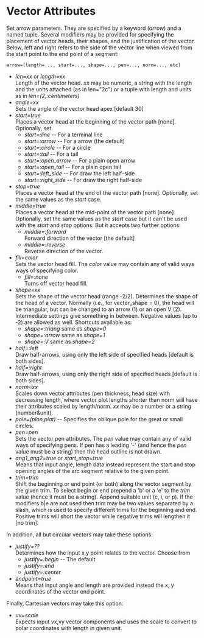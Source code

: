 # Vector Attributes

Set arrow parameters. They are specified by a keyword (*arrow*) and a named tuple.
Several modifiers may be provided for specifying the placement of vector heads, their shapes, and the
justification of the vector. Below, left and right refers to the side of the vector line when viewed from
the start point to the end point of a segment:

    arrow=(length=..., start=..., shape=..., pen=..., norm=..., etc)

- *len=xx* or *length=xx*\
   Length of the vector head. *xx* may be numeric, a string with the length and the
   units attached (as in len="2c") or a tuple with length and units as in *len=(2,:centimeters)*
- *angle=xx*\
   Sets the angle of the vector head apex [default 30]
- *start=true*\
   Places a vector head at the beginning of the vector path [none]. Optionally, set
  - *start=:line* -- For a terminal line
  - *start=:arrow* -- For a arrow (the default)
  - *start=:circle* -- For a circle
  - *start=:tail* -- For a tail
  - *start=:open_arrow* -- For a plain open arrow
  - *start=:open_tail* -- For a plain open tail
  - *start=:left_side* -- For draw the left half-side
  - *start=:right_side* -- For draw the right half-side
- *stop=true*\
   Places a vector head at the end of the vector path [none]. Optionally, set the same values
   as the *start* case.
- *middle=true*\
   Places a vector head at the mid-point of the vector path [none]. Optionally, set the same
   values as the *start* case but it can't be used with the *start* and *stop* options. But it accepts two
   further options:
   - *middle=:forward*\
      Forward direction of the vector [the default]
   - *middle=:reverse*\
      Reverse direction of the vector.
- *fill=color*\
   Sets the vector head fill. The *color* value may contain any of valid ways ways of
   specifying color.
   - *fill=:none*\
      Turns off vector head fill.
- *shape=xx*\
   Sets the shape of the vector head (range -2/2). Determines the shape of the head of a vector.
   Normally (i.e., for vector_shape = 0), the head will be triangular, but can be changed to an arrow (1) or
   an open V (2). Intermediate settings give something in between. Negative values (up to -2) are allowed as
   well. Shortcuts available as:
   - *shape=:triang*     same as *shape=0*
   - *shape=:arrow*      same as *shape=1*
   - *shape=:V*          same as *shape=2*
- *half=:left*\
   Draw half-arrows, using only the left side of specified heads [default is both sides].
- *half=:right*\
   Draw half-arrows, using only the right side of specified heads [default is both sides].
- *norm=xx*\
   Scales down vector attributes (pen thickness, head size) with decreasing length, where vector
   plot lengths shorter than norm will have their attributes scaled by length/norm. *xx* may be a number or a
   string (number&unit).
- *pole=(plon,plat)* -- Specifies the oblique pole for the great or small circles.
- *pen=pen*\
   Sets the vector pen attributes. The *pen* value may contain any of valid ways of specifying pens.
   If pen has a leading '-' (and hence the *pen* value must be a string) then the head outline is not drawn.
- *ang1_ang2=true* or *start_stop=true*\
   Means that input angle, length data instead represent the start and stop opening angles of the arc
   segment relative to the given point.
- *trim=trim*\
   Shift the beginning or end point (or both) along the vector segment by the given trim. To
   select begin or end prepend a 'b' or a 'e' to the *trim* value (hence it must be a string). Append suitable
   unit (c, i, or p). If the modifiers b|e are not used then trim may be two values separated by a slash, which
   is used to specify different trims for the beginning and end. Positive trims will short the vector while
   negative trims will lengthen it [no trim].

In addition, all but circular vectors may take these options:

- *justify=??*\
   Determines how the input x,y point relates to the vector. Choose from
   - *justify=:begin*          -- The default
   - *justify=:end*
   - *justify=:center*
- *endpoint=true*\
   Means that input angle and length are provided instead the x, y coordinates of the vector end point.

Finally, Cartesian vectors may take this option:

- *uv=scale*\
   Expects input vx,vy vector components and uses the scale to convert to polar coordinates with
   length in given unit.
